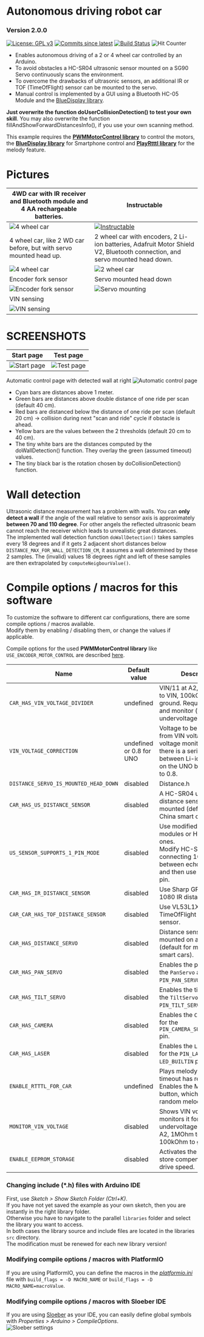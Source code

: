 # Autonomous driving robot car
### Version 2.0.0
[![License: GPL v3](https://img.shields.io/badge/License-GPLv3-blue.svg)](https://www.gnu.org/licenses/gpl-3.0)
[![Commits since latest](https://img.shields.io/github/commits-since/ArminJo/Arduino-RobotCar/latest)](https://github.com/ArminJo/Arduino-RobotCar/commits/master)
[![Build Status](https://github.com/ArminJo/Arduino-RobotCar/workflows/TestCompile/badge.svg)](https://github.com/ArminJo/Arduino-RobotCar/actions)
![Hit Counter](https://visitor-badge.laobi.icu/badge?page_id=ArminJo_Arduino-RobotCar)

- Enables autonomous driving of a 2 or 4 wheel car controlled by an Arduino.
- To avoid obstacles a HC-SR04 ultrasonic sensor mounted on a SG90 Servo continuously scans the environment.
- To overcome the drawbacks of ultrasonic sensors, an additional IR or TOF (TimeOfFlight) sensor can be mounted to the servo.
- Manual control is implemented by a GUI using a Bluetooth HC-05 Module and the [BlueDisplay library](https://github.com/ArminJo/Arduino-BlueDisplay).

**Just overwrite the function doUserCollisionDetection() to test your own skill**.
You may also overwrite the function fillAndShowForwardDistancesInfo(), if you use your own scanning method.

This example requires the **[PWMMotorControl library](https://github.com/ArminJo/PWMMotorControl)** to control the motors,
the **[BlueDisplay library](https://github.com/ArminJo/BlueDisplay)** for Smartphone control and **[PlayRtttl library](https://github.com/ArminJo/PlayRtttl)** for the melody feature.

# Pictures
| 4WD car with IR receiver and Bluetooth module and 4 AA rechargeable batteries. | Instructable |
|-|-|
| ![4 wheel car](https://github.com/ArminJo/Arduino-RobotCar/blob/master/pictures/4WDInstructable.jpg) | [![Instructable](https://github.com/ArminJo/Arduino-OpenWindowAlarm/blob/master/pictures/instructables-logo-v2.png)](https://www.instructables.com/Arduino-4WD-Car-Assembly-and-Code-With-Optional-In/) |
| 4 wheel car, like 2 WD car before, but with servo mounted head up. | 2 wheel car with encoders, 2 Li-ion batteries, Adafruit Motor Shield V2, Bluetooth connection, and servo mounted head down.  |
| ![4 wheel car](https://github.com/ArminJo/Arduino-RobotCar/blob/master/pictures/4WheelDriveCar.jpg) | ![2 wheel car](https://github.com/ArminJo/Arduino-RobotCar/blob/master/pictures/2WheelDriveCar.jpg)  |
| Encoder fork sensor | Servo mounted head down |
| ![Encoder fork sensor](https://github.com/ArminJo/Arduino-RobotCar/blob/master/pictures/ForkSensor.jpg) | ![Servo mounting](https://github.com/ArminJo/Arduino-RobotCar/blob/master/pictures/ServoAtTopBack.jpg) |
| VIN sensing |   |
| ![VIN sensing](https://github.com/ArminJo/Arduino-RobotCar/blob/master/pictures/SensingVIn.jpg) |   |

# SCREENSHOTS
| Start page | Test page |
|-|-|
| ![Start page](https://github.com/ArminJo/Arduino-RobotCar/blob/master/pictures/HomePage.png) | ![Test page](https://github.com/ArminJo/Arduino-RobotCar/blob/master/pictures/TestPage.png) |

Automatic control page with detected wall at right
![Automatic control page](https://github.com/ArminJo/Arduino-RobotCar/blob/master/pictures/AutoDrivePageWallDetected.jpg)
- Cyan bars are distances above 1 meter.
- Green bars are distances above double distance of one ride per scan (default 40 cm).
- Red bars are distanced below the distance of one ride per scan (default 20 cm) -> collision during next "scan and ride" cycle if obstacle is ahead.
- Yellow bars are the values between the 2 thresholds (default 20 cm to 40 cm).
- The tiny white bars are the distances computed by the doWallDetection() function. They overlay the green (assumed timeout) values.
- The tiny black bar is the rotation chosen by doCollisionDetection() function.

# Wall detection
Ultrasonic distance measurement has a problem with walls.
You can **only detect a wall** if the angle of the wall relative to sensor axis is approximately **between 70 and 110 degree**.
For other angels the reflected ultrasonic beam cannot reach the receiver which leads to unrealistic great distances.<br/>
The implemented wall detection function `doWallDetection()` takes samples every 18 degrees and if it gets 2 adjacent short distances below `DISTANCE_MAX_FOR_WALL_DETECTION_CM`, it assumes a wall determined by these 2 samples.
The (invalid) values 18 degrees right and left of these samples are then extrapolated by `computeNeigbourValue()`.

# Compile options / macros for this software
To customize the software to different car configurations, there are some compile options / macros available.<br/>
Modify them by enabling / disabling them, or change the values if applicable.

Compile options for the used **PWMMotorControl library** like `USE_ENCODER_MOTOR_CONTROL` are described [here](https://github.com/ArminJo/PWMMotorControl#compile-options--macros-for-this-library).

| Name | Default value | Description |
|-|-|-|
| `CAR_HAS_VIN_VOLTAGE_DIVIDER` | undefined | VIN/11 at A2, e.g. 1MOhm to VIN, 100kOhm to ground. Required to show and monitor (for undervoltage) VIN voltage. |
| `VIN_VOLTAGE_CORRECTION` | undefined or 0.8 for UNO | Voltage to be subtracted from VIN voltage for voltage monitoring. E.g. if there is a series diode between Li-ion and VIN as on the UNO boards, set it to 0.8. |
| `DISTANCE_SERVO_IS_MOUNTED_HEAD_DOWN` | disabled | Distance.h | The distance servo is mounted head down to detect even small obstacles. The Servo direction is reverse then. |
| `CAR_HAS_US_DISTANCE_SENSOR` | disabled | A HC-SR04 ultrasonic distance sensor is mounted (default for most China smart cars). |
| `US_SENSOR_SUPPORTS_1_PIN_MODE` | disabled | Use modified HC-SR04 modules or HY-SRF05 ones.</br>Modify HC-SR04 by connecting 10kOhm between echo and trigger and then use only trigger pin. |
| `CAR_HAS_IR_DISTANCE_SENSOR` | disabled | Use Sharp GP2Y0A21YK / 1080 IR distance sensor. |
| `CAR_CAR_HAS_TOF_DISTANCE_SENSOR` | disabled | Use VL53L1X TimeOfFlight distance sensor. |
| `CAR_HAS_DISTANCE_SERVO` | disabled | Distance sensor is mounted on a pan servo (default for most China smart cars). |
| `CAR_HAS_PAN_SERVO` | disabled | Enables the pan slider for the `PanServo` at the `PIN_PAN_SERVO` pin. |
| `CAR_HAS_TILT_SERVO` | disabled | Enables the tilt slider for the `TiltServo` at the `PIN_TILT_SERVO` pin. |
| `CAR_HAS_CAMERA` | disabled | Enables the `Camera` button for the `PIN_CAMERA_SUPPLY_CONTROL` pin. |
| `CAR_HAS_LASER` | disabled | Enables the `Laser` button for the `PIN_LASER_OUT` / `LED_BUILTIN` pin. |
| `ENABLE_RTTTL_FOR_CAR` | undefined | Plays melody after initial timeout has reached. Enables the Melody button, which plays a random melody. |
| `MONITOR_VIN_VOLTAGE` | disabled | Shows VIN voltage and monitors it for undervoltage. VIN/11 at A2, 1MOhm to VIN, 100kOhm to ground. |
| `ENABLE_EEPROM_STORAGE` | disabled | Activates the buttons to store compensation and drive speed. |

### Changing include (*.h) files with Arduino IDE
First, use *Sketch > Show Sketch Folder (Ctrl+K)*.<br/>
If you have not yet saved the example as your own sketch, then you are instantly in the right library folder.<br/>
Otherwise you have to navigate to the parallel `libraries` folder and select the library you want to access.<br/>
In both cases the library source and include files are located in the libraries `src` directory.<br/>
The modification must be renewed for each new library version!

### Modifying compile options / macros with PlatformIO
If you are using PlatformIO, you can define the macros in the *[platformio.ini](https://docs.platformio.org/en/latest/projectconf/section_env_build.html)* file with `build_flags = -D MACRO_NAME` or `build_flags = -D MACRO_NAME=macroValue`.

### Modifying compile options / macros with Sloeber IDE
If you are using [Sloeber](https://eclipse.baeyens.it) as your IDE, you can easily define global symbols with *Properties > Arduino > CompileOptions*.<br/>
![Sloeber settings](https://github.com/Arduino-IRremote/Arduino-IRremote/blob/master/pictures/SloeberDefineSymbols.png)
